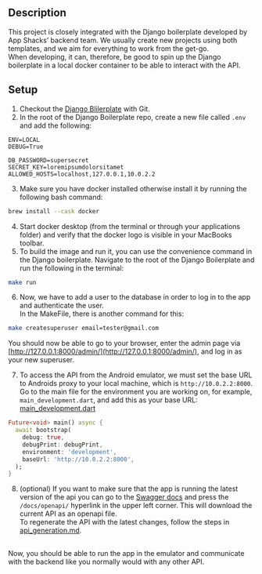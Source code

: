 ## Description
This project is closely integrated with the Django boilerplate developed by App Shacks’ backend team. We usually create new projects using both templates, and we aim for everything to work from the get-go.  
When developing, it can, therefore, be good to spin up the Django boilerplate in a local docker container to be able to interact with the API. 

## Setup

1. Checkout the [Django Blilerplate](https://github.com/app-shack/as-boilerplate-flutter) with Git.
2. In the root of the Django Boilerplate repo, create a new file called `.env` and add the following:
```
ENV=LOCAL
DEBUG=True

DB_PASSWORD=supersecret
SECRET_KEY=loremipsumdolorsitamet
ALLOWED_HOSTS=localhost,127.0.0.1,10.0.2.2
```
3. Make sure you have docker installed otherwise install it by running the following bash command:  
```bash
brew install --cask docker 
```
4. Start docker desktop (from the terminal or through your applications folder) and verify that the docker logo is visible in your MacBooks toolbar.
5. To build the image and run it, you can use the convenience command in the Django boilerplate.  Navigate to the root of the Django Boilerplate and run the following in the terminal:
```bash
make run
```
6. Now, we have to add a user to the database in order to log in to the app and authenticate the user.  
In the MakeFile, there is another command for this:
```bash
make createsuperuser email=tester@gmail.com
```  
You should now be able to go to your browser, enter the admin page via [http://127.0.0.1:8000/admin/](http://127.0.0.1:8000/admin/), and log in as your new superuser.   

7. To access the API from the Android emulator, we must set the base URL to Androids proxy to your local machine, which is `http://10.0.2.2:8000`. Go to the main file for the environment you are working on, for example, `main_development.dart`, and add this as your base URL:  
[main_development.dart](../lib/main_development.dart)
```dart
Future<void> main() async {
  await bootstrap(
    debug: true,
    debugPrint: debugPrint,
    environment: 'development',
    baseUrl: 'http://10.0.2.2:8000',
  );
}
```
8. (optional) If you want to make sure that the app is running the latest version of the api you can go to the [Swagger docs](http://127.0.0.1:8000/docs/) and press the `/docs/openapi/` hyperlink in the upper left corner. This will download the current API as an openapi file.  
To regenerate the API with the latest changes, follow the steps in [api_generation.md](api_generation.md).

##

Now, you should be able to run the app in the emulator and communicate with the backend like you normally would with any other API.

